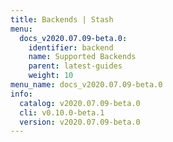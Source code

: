 ```yaml
---
title: Backends | Stash
menu:
  docs_v2020.07.09-beta.0:
    identifier: backend
    name: Supported Backends
    parent: latest-guides
    weight: 10
menu_name: docs_v2020.07.09-beta.0
info:
  catalog: v2020.07.09-beta.0
  cli: v0.10.0-beta.1
  version: v2020.07.09-beta.0
---
```


